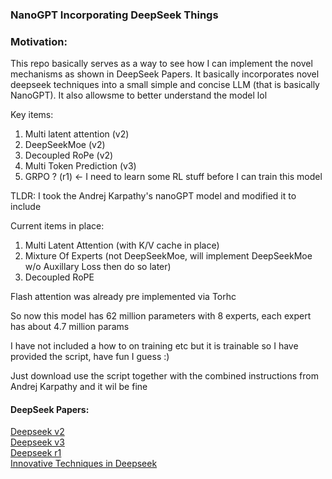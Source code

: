 ### NanoGPT Incorporating DeepSeek Things


### Motivation:
This repo basically serves as a way to see how I can implement the novel mechanisms as shown in DeepSeek Papers. It basically incorporates novel deepseek techniques into a small simple and concise LLM (that is basically NanoGPT). It also allowsme to better understand the model lol


Key items: 
1. Multi latent attention (v2)
2. DeepSeekMoe (v2)
3. Decoupled RoPe (v2)
4. Multi Token Prediction (v3)
5. GRPO ? (r1) <- I need to learn some RL stuff before I can train this model


TLDR: I took the Andrej Karpathy's nanoGPT model and modified it to include


Current items in place:

1. Multi Latent Attention (with K/V cache in place)
2. Mixture Of Experts (not DeepSeekMoe, will implement DeepSeekMoe w/o Auxillary Loss then do so later)
3. Decoupled RoPE 

Flash attention was already pre implemented via Torhc


So now this model has 62 million parameters with 8 experts, each expert has about 4.7 million params 

I have not included a how to on training etc but it is trainable so I have provided the script, have fun I guess :)

Just download use the script together with the combined instructions from Andrej Karpathy and it wil be fine 

#### DeepSeek Papers: 
[Deepseek v2](https://arxiv.org/pdf/2405.04434)\
[Deepseek v3](https://arxiv.org/abs/2412.19437)\
[Deepseek r1](https://arxiv.org/pdf/2501.12948)\
[Innovative Techniques in Deepseek](https://arxiv.org/pdf/2503.11486)